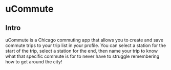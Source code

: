 # uCommute
## Intro

uCommute is a Chicago commuting app that allows you to create and save commute trips to your trip list in your profile. You can select a station for the start of the trip, select a station for the end, then name your trip to know what that specific commute is for to never have to struggle remembering how to get around the city!
